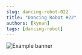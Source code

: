 ```yaml
---
slug: dancing-robot-022
title: "Dancing Robot #22"
authors: [kynan]
tags: [dancing-robot]
---
```


![Example banner](/img/stories/dancing-robot/022.png)
